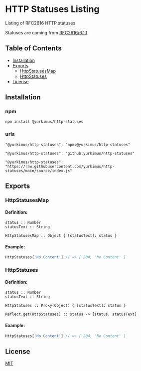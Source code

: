 # HTTP Statuses Listing

Listing of RFC2616 HTTP statuses

Statuses are coming from
[RFC2616/6.1.1](https://www.rfc-editor.org/rfc/rfc2616#section-6.1.1)

## Table of Contents

- [Installation](#installation)
- [Exports](#exports)
  - [HttpStatusesMap](#httpstatusesmap)
  - [HttpStatuses](#httpstatuses)
- [License](#license)

## Installation

### npm

```
npm install @yurkimus/http-statuses
```

### urls

```
"@yurkimus/http-statuses": "npm:@yurkimus/http-statuses"
```

```
"@yurkimus/http-statuses": "github:yurkimus/http-statuses"
```

```
"@yurkimus/http-statuses": "https://raw.githubusercontent.com/yurkimus/http-statuses/main/source/index.js"
```

## Exports

### HttpStatusesMap

#### Definition:

```
status :: Number
statusText :: String

HttpStatusesMap :: Object { [statusText]: status }
```

#### Example:

```javascript
HttpStatuses['No Content'] // => [ 204, 'No Content' ]
```

### HttpStatuses

#### Definition:

```
status :: Number
statusText :: String

HttpStatuses :: Proxy(Object) { [statusText]: status }

Reflect.get(HttpStatuses) :: status -> [status, statusText]
```

#### Example:

```javascript
HttpStatuses['No Content'] // => [ 204, 'No Content' ]
```

## License

[MIT](LICENSE)
